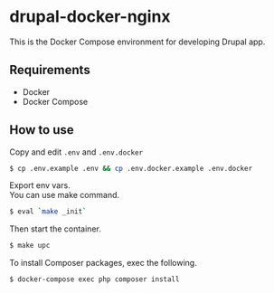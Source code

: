 # drupal-docker-nginx
This is the Docker Compose environment for developing Drupal app.

## Requirements
- Docker
- Docker Compose

## How to use
Copy and edit `.env` and `.env.docker`
```zsh
$ cp .env.example .env && cp .env.docker.example .env.docker
```

Export env vars.  
You can use make command.

```zsh
$ eval `make _init`
```

Then start the container.
```zsh
$ make upc
```

To install Composer packages, exec the following.
```zsh
$ docker-compose exec php composer install
```
